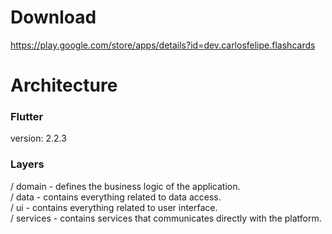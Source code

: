 # Download  
https://play.google.com/store/apps/details?id=dev.carlosfelipe.flashcards

# Architecture  

### Flutter
  version: 2.2.3

### Layers  
/ domain - defines the business logic of the application.  
/ data - contains everything related to data access.  
/ ui - contains everything related to user interface.  
/ services - contains services that communicates directly with the platform.  
